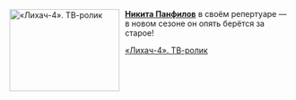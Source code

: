 <!--2025-08-27 08:00:23-->
<div class="yb">
  <div class="rss kino_kino"><a href="https://www.kino-teatr.ru/video/52941/" title="«Лихач-4». ТВ-ролик"><img src="https://www.kino-teatr.ru/video/1/4/52941/poster.jpg" width="196" height="147" align="left" hspace="5" style="margin: 0px 10px 0px 5px" alt="«Лихач-4». ТВ-ролик"/></a><a href=https://www.kino-teatr.ru/kino/acter/m/ros/3259/bio/ target=_blank><strong>Никита Панфилов</strong></a> в своём репертуаре — в новом сезоне он опять берётся за старое&#33; <p class="titl"><a href="https://www.kino-teatr.ru/video/52941/">«Лихач-4». ТВ-ролик</a></p></div>
</div>
